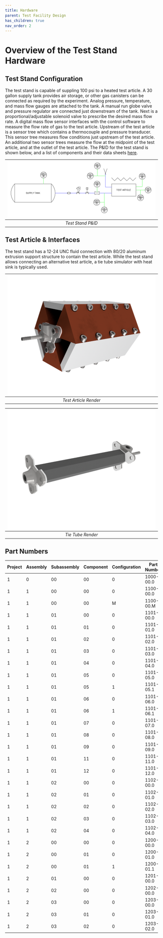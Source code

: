 ```yaml
---
title: Hardware
parent: Test Facility Design
has_children: true
nav_order: 2
---
```

# Overview of the Test Stand Hardware

## Test Stand Configuration
The test stand is capable of suppling 100 psi to a heated test article. A 30 gallon supply tank provides air storage, or other gas canisters can be connected as required by the experiment. Analog pressure, temperature, and mass flow gauges are attached to the tank. A manual run globe valve and pressure regulator are connected just downstream of the tank. Next is a proportional/adjustable solenoid valve to prescribe the desired mass flow rate. A digital mass flow sensor interfaces with the control software to measure the flow rate of gas to the test article. Upstream of the test article is a sensor tree which contains a thermocouple and pressure transducer. This sensor tree measures flow conditions just upstream of the test article. An additional two sensor trees measure the flow at the midpoint of the test article, and at the outlet of the test article. The P&ID for the test stand is shown below, and a list of components and their data sheets [here](equipment/datasheets.md).

|![Test Stand P&ID](../../assets/images/pid.png)|
|:-:|
|*Test Stand P&ID*|

## Test Article & Interfaces
The test stand has a 12-24 UNC fluid connection with 80/20 aluminum extrusion support structure to contain the test article. While the test stand allows connecting an alternative test article, a tie tube simulator with heat sink is typically used.

|![Test Article Render](../../assets/images/20210203%20-%20TA.png)|
|:-:|
|*Test Article Render*|

|![Tie Tube Render](../../assets/images/20210203%20-%20TT.png)|
|:-:|
|*Tie Tube Render*|

## Part Numbers

| Project | Assembly | Subassembly | Component | Configuration | Part Number | Name                       |
| ------- | -------- | ----------- | --------- | ------------- | ----------- | -------------------------- |
| 1       | 0        | 00          | 00        | 0             | 1000-00.0   | NTP Project                |
| 1       | 1        | 00          | 00        | 0             | 1100-00.0   | Test Article               |
| 1       | 1        | 00          | 00        | M             | 1100-00.M   | Test Article Master        |
| 1       | 1        | 01          | 00        | 0             | 1101-00.0   | Tie Tube assembly          |
| 1       | 1        | 01          | 01        | 0             | 1101-01.0   | Filler                     |
| 1       | 1        | 01          | 02        | 0             | 1101-02.0   | Outer Tie Tube             |
| 1       | 1        | 01          | 03        | 0             | 1101-03.0   | Moderator                  |
| 1       | 1        | 01          | 04        | 0             | 1101-04.0   | Inner Tie Tube             |
| 1       | 1        | 01          | 05        | 0             | 1101-05.0   | Cap                        |
| 1       | 1        | 01          | 05        | 1             | 1101-05.1   | Cap - As Printed           |
| 1       | 1        | 01          | 06        | 0             | 1101-06.0   | Manifold                   |
| 1       | 1        | 01          | 06        | 1             | 1101-06.1   | Manifold - As Printed      |
| 1       | 1        | 01          | 07        | 0             | 1101-07.0   | Gasket A                   |
| 1       | 1        | 01          | 08        | 0             | 1101-08.0   | Gasket B                   |
| 1       | 1        | 01          | 09        | 0             | 1101-09.0   | Gasket C                   |
| 1       | 1        | 01          | 11        | 0             | 1101-11.0   | O-Ring A                   |
| 1       | 1        | 01          | 12        | 0             | 1101-12.0   | O-Ring B                   |
| 1       | 1        | 02          | 00        | 0             | 1102-00.0   | Heat Sink Assembly         |
| 1       | 1        | 02          | 01        | 0             | 1102-01.0   | Heat Sink Conductor        |
| 1       | 1        | 02          | 02        | 0             | 1102-02.0   | Heat Sink Beam             |
| 1       | 1        | 02          | 03        | 0             | 1102-03.0   | Heat Sink Screw            |
| 1       | 1        | 02          | 04        | 0             | 1102-04.0   | Heat Sink Washer           |
| 1       | 2        | 00          | 00        | 0             | 1200-00.0   | Test Stand                 |
| 1       | 2        | 00          | 01        | 0             | 1200-01.0   | P&ID Title Sheet           |
| 1       | 2        | 00          | 01        | 1             | 1200-01.1   | P&ID Process Sheet         |
| 1       | 2        | 01          | 00        | 0             | 1201-00.0   | Test Stand Structure       |
| 1       | 2        | 02          | 00        | 0             | 1202-00.0   | Test Stand Process         |
| 1       | 2        | 03          | 00        | 0             | 1203-00.0   | Test Stand Instrumentation |
| 1       | 2        | 03          | 01        | 0             | 1203-01.0   | Instrumentation Diagram    |
| 1       | 2        | 03          | 02        | 0             | 1203-02.0   | Pressure Transducer        |